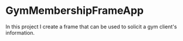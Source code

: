 # GymMembershipFrameApp
In this project I create a frame that can be used to solicit a gym client's information.
